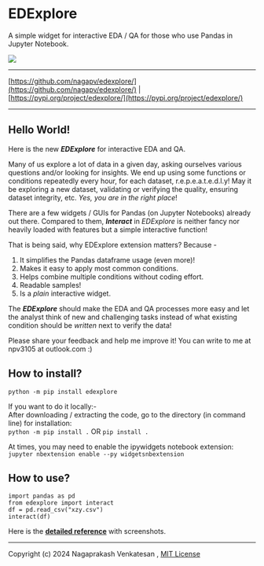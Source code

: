 # EDExplore
A simple widget for interactive EDA / QA for those who use Pandas in Jupyter Notebook.     
    
<img src="https://github.com/nagapv/edexplore/assets/13671867/9ddef93e-433f-40f1-b629-886b8b00a333">     

***   
[https://github.com/nagapv/edexplore/](https://github.com/nagapv/edexplore/) | [https://pypi.org/project/edexplore/](https://pypi.org/project/edexplore/)    
***    
     
## Hello World!    
Here is the new **_EDExplore_** for interactive EDA and QA.     

Many of us explore a lot of data in a given day, asking ourselves various questions and/or looking for insights. We end up using some functions or conditions repeatedly every hour, for each dataset, r.e.p.e.a.t.e.d.l.y! May it be exploring a new dataset, validating or verifying the quality, ensuring dataset integrity, etc. _Yes, you are in the right place_!
    
There are a few widgets / GUIs for Pandas (on Jupyter Notebooks) already out there. Compared to them, ***Interact*** in _EDExplore_ is neither fancy nor heavily loaded with features but a simple interactive function!    
        
That is being said, why EDExplore extension matters? Because -   
1) It simplifies the Pandas dataframe usage (even more)!   
2) Makes it easy to apply most common conditions.    
3) Helps combine multiple conditions without coding effort.   
4) Readable samples!    
5) Is a _plain_ interactive widget.    
    
The **_EDExplore_**  should make the EDA and QA processes more easy and let the analyst think of new and challenging tasks instead of what existing condition should be _written_ next to verify the data!    
    
Please share your feedback and help me improve it! You can write to me at npv3105 at outlook.com :)     
      
## How to install?
`python -m pip install edexplore`

If you want to do it locally:-    
After downloading / extracting the code, go to the directory (in command line) for installation:        
`python -m pip install .` OR `pip install .`   
     
At times, you may need to enable the ipywidgets notebook extension:    
`jupyter nbextension enable --py widgetsnbextension`           
     
## How to use?
`import pandas as pd`    
`from edexplore import interact`    
`df = pd.read_csv("xzy.csv")`     
`interact(df)`    
         
Here is the **[detailed reference](../docs/interact.ipynb)** with screenshots.
           
***
Copyright (c) 2024 Nagaprakash Venkatesan , 
[MIT License](https://github.com/nagapv/edexplore/blob/main/LICENSE)

